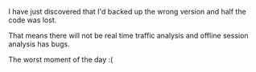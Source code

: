 I have just discovered that I'd backed up the wrong version and half the code was lost. 

That means there will not be real time traffic analysis and offline session analysis has bugs.

The worst moment of the day :(
